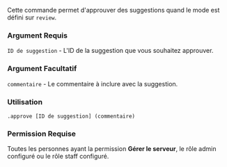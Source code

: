 Cette commande permet d'approuver des suggestions quand le mode est défini sur ``review``.
### Argument Requis
`ID de suggestion` - L'ID de la suggestion que vous souhaitez approuver.
### Argument Facultatif
`commentaire` - Le commentaire à inclure avec la suggestion.
### Utilisation
```
.approve [ID de suggestion] (commentaire)
```
### Permission Requise
Toutes les personnes ayant la permission **Gérer le serveur**, le rôle admin configuré ou le rôle staff configuré.
